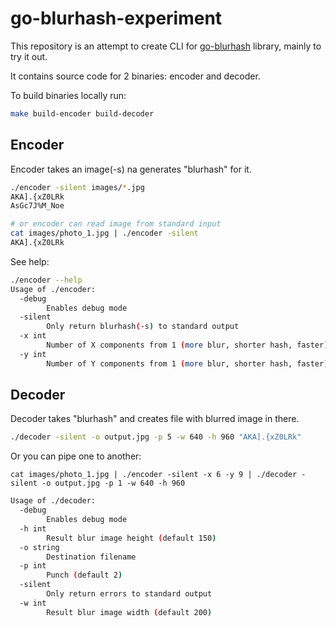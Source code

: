 # go-blurhash-experiment

This repository is an attempt to create CLI for [go-blurhash](github.com/bbrks/go-blurhash) library, mainly to try it out.

It contains source code for 2 binaries: encoder and decoder.

To build binaries locally run:

```bash
make build-encoder build-decoder
```

## Encoder

Encoder takes an image(-s) na generates "blurhash" for it.

```bash
./encoder -silent images/*.jpg
AKA].{xZ0LRk
AsGc7J%M_Noe

# or encoder can read image from standard input
cat images/photo_1.jpg | ./encoder -silent 
AKA].{xZ0LRk
```

See help:

```bash
./encoder --help
Usage of ./encoder:
  -debug
        Enables debug mode
  -silent
        Only return blurhash(-s) to standard output
  -x int
        Number of X components from 1 (more blur, shorter hash, faster) to 9 (less blur, longer hash, slower) (default 2)
  -y int
        Number of Y components from 1 (more blur, shorter hash, faster) to 9 (less blur, longer hash, slower) (default 2)
```

## Decoder

Decoder takes "blurhash" and creates file with blurred image in there.

```bash
./decoder -silent -o output.jpg -p 5 -w 640 -h 960 "AKA].{xZ0LRk"
```

Or you can pipe one to another:

```
cat images/photo_1.jpg | ./encoder -silent -x 6 -y 9 | ./decoder -silent -o output.jpg -p 1 -w 640 -h 960
```

```bash
Usage of ./decoder:
  -debug
        Enables debug mode
  -h int
        Result blur image height (default 150)
  -o string
        Destination filename
  -p int
        Punch (default 2)
  -silent
        Only return errors to standard output
  -w int
        Result blur image width (default 200)
```